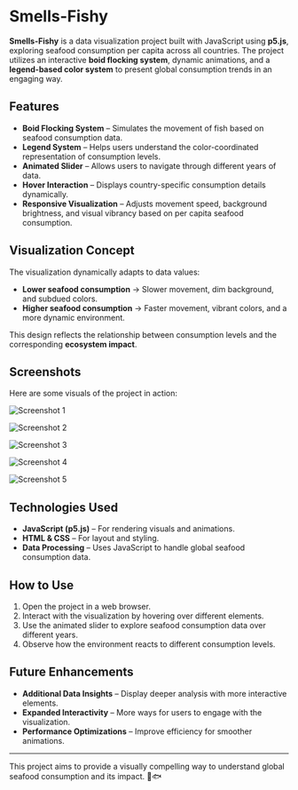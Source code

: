 # Smells-Fishy

**Smells-Fishy** is a data visualization project built with JavaScript using **p5.js**, exploring seafood consumption per capita across all countries. The project utilizes an interactive **boid flocking system**, dynamic animations, and a **legend-based color system** to present global consumption trends in an engaging way. 

## Features

- **Boid Flocking System** – Simulates the movement of fish based on seafood consumption data.
- **Legend System** – Helps users understand the color-coordinated representation of consumption levels.
- **Animated Slider** – Allows users to navigate through different years of data.
- **Hover Interaction** – Displays country-specific consumption details dynamically.
- **Responsive Visualization** – Adjusts movement speed, background brightness, and visual vibrancy based on per capita seafood consumption.

## Visualization Concept

The visualization dynamically adapts to data values:
- **Lower seafood consumption** → Slower movement, dim background, and subdued colors.
- **Higher seafood consumption** → Faster movement, vibrant colors, and a more dynamic environment.

This design reflects the relationship between consumption levels and the corresponding **ecosystem impact**.

## Screenshots

Here are some visuals of the project in action:

![Screenshot 1](https://github.com/user-attachments/assets/06b17c05-f611-4816-b0bd-aee54bcabb18)

![Screenshot 2](https://github.com/user-attachments/assets/7d759ae6-8389-4b09-a06a-5453f048ed59)

![Screenshot 3](https://github.com/user-attachments/assets/8aaf59ec-c5e3-4725-8084-aa9cdb5e961c)

![Screenshot 4](https://github.com/user-attachments/assets/2cb16519-0598-4e55-9901-126abc28cd24)

![Screenshot 5](https://github.com/user-attachments/assets/59613853-f90a-4ac5-82cf-c50e0e964f72)

## Technologies Used
- **JavaScript (p5.js)** – For rendering visuals and animations.
- **HTML & CSS** – For layout and styling.
- **Data Processing** – Uses JavaScript to handle global seafood consumption data.

## How to Use
1. Open the project in a web browser.
2. Interact with the visualization by hovering over different elements.
3. Use the animated slider to explore seafood consumption data over different years.
4. Observe how the environment reacts to different consumption levels.

## Future Enhancements
- **Additional Data Insights** – Display deeper analysis with more interactive elements.
- **Expanded Interactivity** – More ways for users to engage with the visualization.
- **Performance Optimizations** – Improve efficiency for smoother animations.

---

This project aims to provide a visually compelling way to understand global seafood consumption and its impact. 🌊🐟
